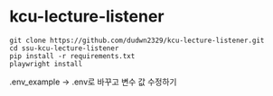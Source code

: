 # kcu-lecture-listener

```
git clone https://github.com/dudwn2329/kcu-lecture-listener.git
cd ssu-kcu-lecture-listener   
pip install -r requirements.txt
playwright install
```

.env_example -> .env로 바꾸고 변수 값 수정하기
